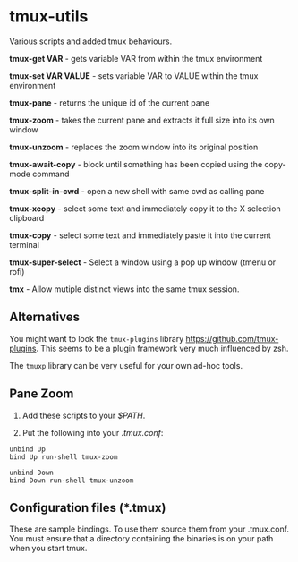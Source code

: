 tmux-utils
==========

Various scripts and added tmux behaviours.

**tmux-get VAR** - gets variable VAR from within the tmux environment

**tmux-set VAR VALUE** - sets variable VAR to VALUE within the tmux environment

**tmux-pane** - returns the unique id of the current pane

**tmux-zoom** - takes the current pane and extracts it full size into its own
window

**tmux-unzoom** - replaces the zoom window into its original position

**tmux-await-copy** - block until something has been copied using the copy-mode command

**tmux-split-in-cwd** - open a new shell with same cwd as calling pane

**tmux-xcopy** - select some text and immediately copy it to the X selection clipboard

**tmux-copy** - select some text and immediately paste it into the current terminal

**tmux-super-select** - Select a window using a pop up window (tmenu or rofi)

**tmx** - Allow mutiple distinct views into the same tmux session.

Alternatives
-----------

You might want to look the `tmux-plugins` library https://github.com/tmux-plugins.
This seems to be a plugin framework very much influenced by zsh.

The `tmuxp` library can be very useful for your own ad-hoc tools.

Pane Zoom
---------

1. Add these scripts to your *$PATH*.

2. Put the following into your *.tmux.conf*:

```
unbind Up
bind Up run-shell tmux-zoom

unbind Down
bind Down run-shell tmux-unzoom
```

Configuration files (*.tmux)
----------------------------

These are sample bindings. To use them source them from your .tmux.conf. You must ensure that a directory containing the binaries is on your path when you start tmux.
